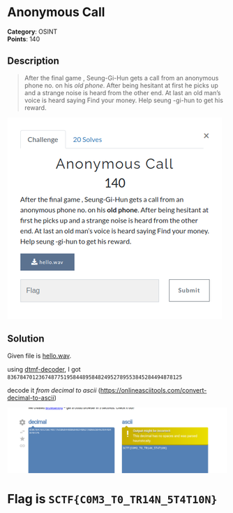 # Anonymous Call

**Category**: OSINT \
**Points**: 140

## Description

> After the final game , Seung-Gi-Hun gets a call from an anonymous phone no. on his *old phone*. After being hesitant at first he picks up and a strange noise is heard from the other end. At last an old man’s voice is heard saying Find your money. Help seung -gi-hun to get his reward.

![](que.png)
## Solution

Given file is [hello.wav](hello.wav).

using [dtmf-decoder](https://github.com/ribt/dtmf-decoder), I got
``83678470123674877519584489584824952789553845284494878125``

decode it *from decimal to ascii* (https://onlineasciitools.com/convert-decimal-to-ascii)

![](dec-to-ascii.png)

# Flag is `SCTF{C0M3_T0_TR14N_5T4T10N}`

